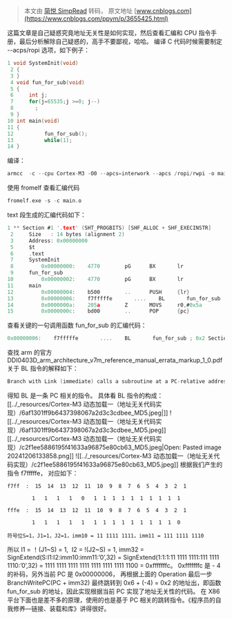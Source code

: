 > 本文由 [简悦 SimpRead](http://ksria.com/simpread/) 转码， 原文地址 [www.cnblogs.com](https://www.cnblogs.com/ppym/p/3655425.html) 

这篇文章是自己疑惑究竟地址无关性是如何实现，然后查看汇编和 CPU 指令手册，最后分析解除自己疑惑的，高手不要鄙视，哈哈。
编译 C 代码时候需要制定 --acps/ropi 选项，如下例子：
```c
1 void SystemInit(void)
 2 {
 3 }
 4 void fun_for_sub(void)
 5 {
 6     int j;
 7     for(j=65535;j >=0; j--)
 8       ;
 9 }
10 int main(void)
11 {
12          fun_for_sub();
13          while(1);
14 }
```
编译：
```c
armcc  -c --cpu Cortex-M3 -O0 --apcs=interwork --apcs /ropi/rwpi -o main.o main.c
```
使用 fromelf 查看汇编代码
```c
fromelf.exe -s -c main.o
```
text 段生成的汇编代码如下：
```c
1 ** Section #1 '.text' (SHT_PROGBITS) [SHF_ALLOC + SHF_EXECINSTR]
 2     Size   : 14 bytes (alignment 2)
 3     Address: 0x00000000
 5     $t
 6     .text
 7     SystemInit
 8         0x00000000:    4770        pG      BX       lr
 9     fun_for_sub
10         0x00000002:    4770        pG      BX       lr
11     main
12         0x00000004:    b500        ..      PUSH     {lr}
13         0x00000006:    f7fffffe       ....    BL       fun_for_sub ; 0x2 Section #1
14         0x0000000a:    205a        Z       MOVS     r0,#0x5a
15         0x0000000c:    bd00        ..      POP      {pc}
```
查看关键的一句调用函数 fun_for_sub 的汇编代码：
```c
0x00000006:    f7fffffe       ....    BL       fun_for_sub ; 0x2 Section #1
```
查找 arm 的官方 DDI0403D_arm_architecture_v7m_reference_manual_errata_markup_1_0.pdf 关于 BL 指令的解释如下：
```c
Branch with Link (immediate) calls a subroutine at a PC-relative address.
```
得知 BL 是一条 PC 相关的指令。
具体看 BL 指令的构成：
[[../_resources/Cortex-M3 动态加载一（地址无关代码实现）/6af1301ff9b6437398067a2d3c3cdbee_MD5.jpeg|]]
![[../_resources/Cortex-M3 动态加载一（地址无关代码实现）/6af1301ff9b6437398067a2d3c3cdbee_MD5.jpeg]]
[[../_resources/Cortex-M3 动态加载一（地址无关代码实现）/c2f1ee5886195f41633a96875e80cb63_MD5.jpeg|Open: Pasted image 20241206133858.png]]
![[../_resources/Cortex-M3 动态加载一（地址无关代码实现）/c2f1ee5886195f41633a96875e80cb63_MD5.jpeg]]
根据我们产生的指令 f7fffffe，
对应如下：
```
f7ff  :  15  14  13  12  11  10  9  8  7  6  5  4  3  2  1

        1   1   1   1   0   1  1  1  1  1  1  1  1  1  1
```

```
fffe  :  15  14  13  12  11  10  9  8  7  6  5  4  3  2  1

        1   1   1   1   1   1  1  1  1  1  1  1  1  1  0
```

```
符号位S=1，J1=1，J2=1，imm10 = 11 1111 1111，imm11 = 111 1111 1110
```

所以 I1 = ！(J1~S) = 1,  I2 = !(J2~S) = 1,
imm32 = SignExtend(S:I1:I2:imm10:imm11:’0’,32) = SignExtend(1:1:1:11 1111 1111:111 1111 1110:’0’,32) = 1111 1111 1111 1111 1111 1111 1111 1100 = 0xfffffffc。
0xfffffffc 是 - 4 的补码，另外当前 PC 是 0x00000006，
再根据上面的 Operation 最后一步 BranchWritePC(PC + imm32)
最终跳转到 0x6 + (-4) = 0x2 的地址出，即函数 fun_for_sub 的地址，因此实现根据当前 PC 实现了地址无关性的代码。
在 X86 平台下面也是差不多的原理，使用的也是基于 PC 相关的跳转指令。《程序员的自我修养—链接、装载和库》讲得很好。